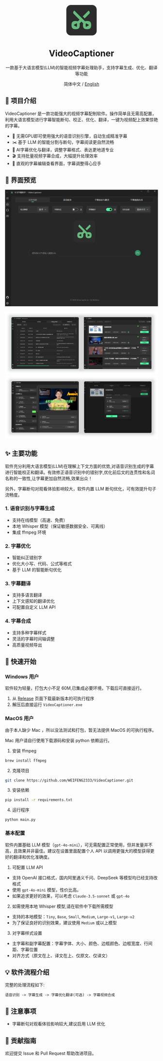 <div align="center">
  <img src="./docs/images/logo.png"alt="VideoCaptioner Logo" width="100">
  <h1>VideoCaptioner</h1>
  <p>一款基于大语言模型(LLM)的智能视频字幕处理助手，支持字幕生成、优化、翻译等功能</p>

  简体中文 / [English](./docs/README_EN.md)
</div>

## 📖 项目介绍

VideoCaptioner 是一款功能强大的视频字幕配制软件。操作简单且无需高配置，利用大语言模型进行字幕智能断句、校正、优化、翻译，一键为视频配上效果惊艳的字幕。

- 🎯 无需GPU即可使用强大的语音识别引擎，自动生成精准字幕
- ✂️ 基于 LLM 的智能分割与断句，字幕阅读更自然流畅
- 🔄 AI字幕优化与翻译，调整字幕格式、表达更地道专业
- 🎬 支持批量视频字幕合成，大幅提升处理效率
- 📝 直观的字幕编辑查看界面，字幕调整得心应手

## 📸 界面预览

![软件界面预览](./docs/images/main.png)

![页面预览](./docs/images/preview1.png)
![页面预览](./docs/images/preview2.png)

## ✨ 主要功能

软件充分利用大语言模型(LLM)在理解上下文方面的优势,对语音识别生成的字幕进行智能校正和翻译。有效修正语音识别中的错别字,优化前后文的连贯性和名词名称的一致性,让字幕更加自然流畅,效果出众！

另外，字幕断句对观看体验影响较大，软件内置 LLM 断句优化，可有效提升句子流畅度。

### 1. 语音识别与字幕生成
- 支持在线模型（高速、免费）
- 本地 Whisper 模型（保证敏感数据安全、可离线）
- 集成 ffmpeg 环境

### 2. 字幕优化
- 智能纠正错别字
- 优化大小写、代码、公式等格式
- 基于 LLM 的智能断句优化

### 3. 字幕翻译
- 支持多语言翻译
- 上下文感知的翻译优化
- 可配置自定义 LLM API

### 4. 字幕合成
- 支持多种字幕样式
- 灵活的字幕时间轴调整
- 高质量视频导出

## 🚀 快速开始

### Windows 用户

软件较为轻量，打包大小不足 60M,已集成必要环境，下载后可直接运行。

1. 从 [Release](https://github.com/WEIFENG2333/VideoCaptioner/releases) 页面下载最新版本的可执行程序
2. 解压后直接运行 `VideoCaptioner.exe`

### MacOS 用户

由于本人缺少 Mac ，所以没法测试和打包，暂无法提供 MacOS 的可执行程序。

Mac 用户请自行使用下载源码和安装 python 依赖运行。

1. 安装 ffmpeg
```bash
brew install ffmpeg
```

2. 克隆项目
```bash
git clone https://github.com/WEIFENG2333/VideoCaptioner.git
```

3. 安装依赖
```bash
pip install -r requirements.txt
```

4. 运行程序
```bash
python main.py
```

### 基本配置

软件内置基础 LLM 模型（`gpt-4o-mini`），可无需配置正常使用，但并发量并不高，且效果并非最佳。建议在设置里面配置个人 API 以调用更强大的模型获得更好的翻译和优化准确度。

1. 可配置 LLM API
- 支持 OpenAI 接口格式，国内阿里通义千问、DeepSeek 等模型均已经支持改格式
- 使用 `gpt-4o-mini` 模型，性价比高。
- 如果追求更好的效果，可以考虑 `Claude-3.5-sonnet` 或 `gpt-4o`

2. 如需使用本地 Whisper 模型,请在软件中下载所需模型 
- 支持的本地模型：`Tiny`, `Base`, `Small`, `Medium`, `Large-v1`, `Large-v2`
- 为了保证良好的识别效果，建议使用 `Medium` 或以上模型

3. 对字幕样式设置
- 主字幕和副字幕配置：字幕字体、大小、颜色、边框颜色、边框宽度、行间距、字幕位置
- 对齐方式（原文在上、译文在上、仅原文、仅译文）

## 💡 软件流程介绍

完整的处理流程如下:
```
语音识别 -> 字幕生成 -> 字幕优化翻译(可选) -> 字幕视频合成
```

## 📝 注意事项
- 字幕断句对观看体验影响较大,建议启用 LLM 优化

## 🤝 贡献指南

欢迎提交 Issue 和 Pull Request 帮助改进项目。